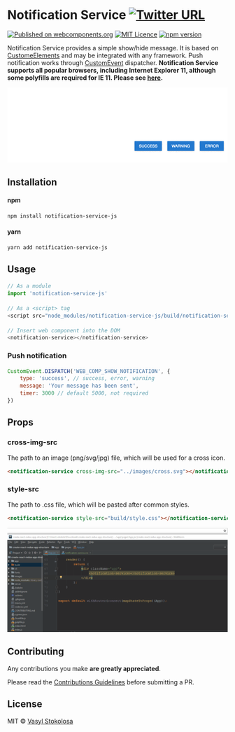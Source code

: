 # Notification Service [![Twitter URL](https://img.shields.io/twitter/url/http/shields.io.svg?style=social)](https://twitter.com/intent/tweet?hashtags=javascript%20%23webcomponents&original_referer=https%3A%2F%2Fpublish.twitter.com%2F%3FbuttonHashtag%3Djavascript%2520%2523webcomponents%26buttonText%3DNotification%2520Service%2520based%2520on%2520Custom%2520Elements.%2520Integrate%2520everywhere.%26buttonType%3DTweetButton%26buttonUrl%3Dhttps%253A%252F%252Fgithub.com%252Fshystruk%252Fnotification-service-js%26buttonVia%3Dshystrukk%26widget%3DButton&ref_src=twsrc%5Etfw&text=Notification%20Service%20based%20on%20Custom%20Elements.%20Integrate%20everywhere.&tw_p=tweetbutton&url=https%3A%2F%2Fgithub.com%2Fshystruk%2Fnotification-service-js&via=shystrukk) #
[![Published on webcomponents.org](https://img.shields.io/badge/webcomponents.org-published-blue.svg)](https://www.webcomponents.org/element/notification-service-js) [![MIT Licence](https://badges.frapsoft.com/os/mit/mit.svg?v=103)](https://opensource.org/licenses/mit-license.php) [![npm version](https://badge.fury.io/js/notification-service-js.svg)](https://badge.fury.io/js/notification-service-js)


Notification Service provides a simple show/hide message. It is based on [CustomeElements](https://developer.mozilla.org/en-US/docs/Web/Web_Components/Using_custom_elements) and may be integrated with any framework. Push notification works through [CustomEvent](https://www.npmjs.com/package/custom-event-js) dispatcher.
**Notification Service supports all popular browsers, including Internet Explorer 11, although some polyfills are required for IE 11. Please see [here](https://www.webcomponents.org/polyfills).** 


![](Demo_Original.gif)


## Installation ##
#### npm
`npm install notification-service-js`

#### yarn
`yarn add notification-service-js`

## Usage ##
```javascript
// As a module
import 'notification-service-js'

// As a <script> tag
<script src="node_modules/notification-service-js/build/notification-service.js"></script>

// Insert web component into the DOM
<notification-service></notification-service>
```

### Push notification
```javascript
CustomEvent.DISPATCH('WEB_COMP_SHOW_NOTIFICATION', {
    type: 'success', // success, error, warning
    message: 'Your message has been sent',
    timer: 3000 // default 5000, not required
})
```

## Props
### cross-img-src ###
The path to an image (png/svg/jpg) file, which will be used for a cross icon.
```html
<notification-service cross-img-src="../images/cross.svg"></notification-service>
```

### style-src ###
The path to .css file, which will be pasted after common styles.

```html
<notification-service style-src="build/style.css"></notification-service>
```
![](Demo_Props.gif)

## Contributing

Any contributions you make **are greatly appreciated**.

Please read the [Contributions Guidelines](CONTRIBUTING.md) before submitting a PR.

## License

MIT © [Vasyl Stokolosa](https://about.me/shystruk)

